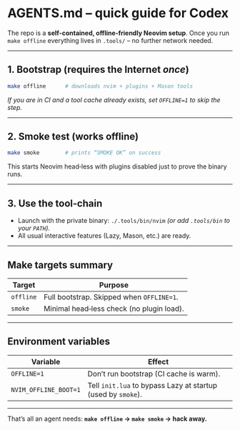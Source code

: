 # AGENTS.md – quick guide for Codex

The repo is a **self‑contained, offline‑friendly Neovim setup**.  Once you run
`make offline` everything lives in `.tools/` – no further network needed.

---

## 1. Bootstrap (requires the Internet *once*)

```bash
make offline      # downloads nvim + plugins + Mason tools
```

*If you are in CI and a tool cache already exists, set `OFFLINE=1` to skip the
step.*

---

## 2. Smoke test (works offline)

```bash
make smoke        # prints “SMOKE OK” on success
```

This starts Neovim head‑less with plugins disabled just to prove the binary
runs.

---

## 3. Use the tool‑chain

* Launch with the private binary: `./.tools/bin/nvim`
  *(or add `.tools/bin` to your `PATH`).*
* All usual interactive features (Lazy, Mason, etc.) are ready.

---

## Make targets summary

| Target    | Purpose                                   |
| --------- | ----------------------------------------- |
| `offline` | Full bootstrap. Skipped when `OFFLINE=1`. |
| `smoke`   | Minimal head‑less check (no plugin load). |

---

## Environment variables

| Variable              | Effect                                                       |
| --------------------- | ------------------------------------------------------------ |
| `OFFLINE=1`           | Don’t run bootstrap (CI cache is warm).                      |
| `NVIM_OFFLINE_BOOT=1` | Tell `init.lua` to bypass Lazy at startup (used by `smoke`). |

---

That’s all an agent needs: **`make offline` → `make smoke` → hack away.**

